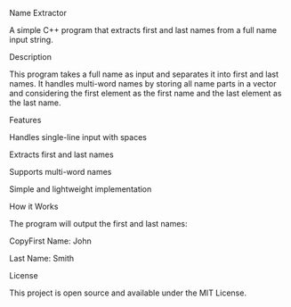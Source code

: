Name Extractor

A simple C++ program that extracts first and last names from a full name input string.

Description

This program takes a full name as input and separates it into first and last names. It handles multi-word names by storing all name parts in a vector and considering the first element as the first name and the last element as the last name.

Features

Handles single-line input with spaces

Extracts first and last names

Supports multi-word names

Simple and lightweight implementation

How it Works

The program will output the first and last names:

CopyFirst Name: John

Last Name: Smith

License

This project is open source and available under the MIT License.
